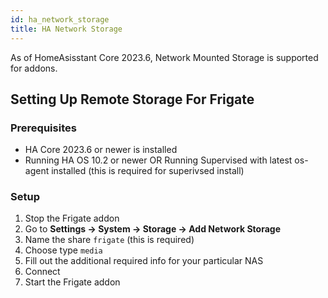 ```yaml
---
id: ha_network_storage
title: HA Network Storage
---
```


As of HomeAsisstant Core 2023.6, Network Mounted Storage is supported for addons.

## Setting Up Remote Storage For Frigate

### Prerequisites

- HA Core 2023.6 or newer is installed
- Running HA OS 10.2 or newer OR Running Supervised with latest os-agent installed (this is required for superivsed install)

### Setup

1. Stop the Frigate addon
2. Go to **Settings -> System -> Storage -> Add Network Storage**
3. Name the share `frigate` (this is required)
4. Choose type `media`
5. Fill out the additional required info for your particular NAS
6. Connect
7. Start the Frigate addon

